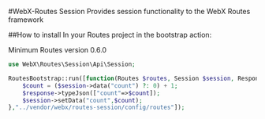#WebX-Routes Session
Provides session functionality to the WebX Routes framework

##How to install
In your Routes project in the bootstrap action:

Minimum Routes version 0.6.0

```php
use WebX\Routes\Session\Api\Session;

RoutesBootstrap::run([function(Routes $routes, Session $session, Response $response) {
    $count = ($session->data("count") ?: 0) + 1;
    $response->typeJson(["count"=>$count]);
    $session->setData("count",$count);
},"../vendor/webx/routes-session/config/routes"]);

```


